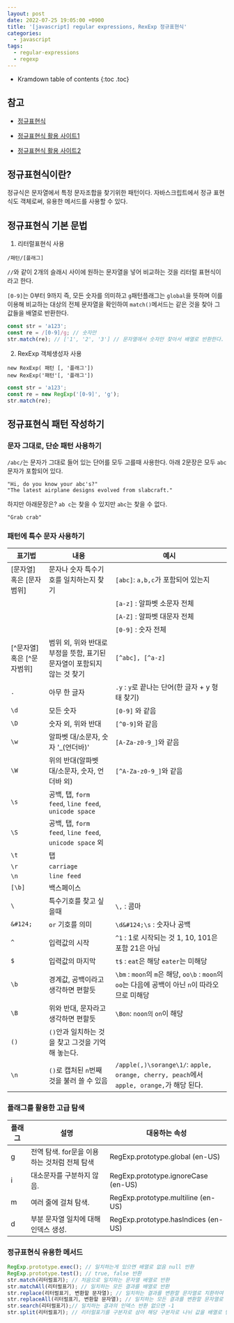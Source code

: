 ```yaml
---
layout: post
date: 2022-07-25 19:05:00 +0900
title: '[javascript] regular expressions, RexExp 정규표현식'
categories:
  - javascript
tags:
  - regular-expressions
  - regexp
---
```


* Kramdown table of contents
{:toc .toc}

## 참고 
- [정규표현식](https://developer.mozilla.org/ko/docs/Web/JavaScript/Guide/Regular_Expressions)

- [정규표현식 활용 사이트1](https://regexr.com/)
- [정규표현식 활용 사이트2](https://regex101.com/)

## 정규표현식이란?

정규식은 문자열에서 특정 문자조합을 찾기위한 패턴이다. 
자바스크립트에서 정규 표현식도 객체로써, 유용한 메서드를 사용할 수 있다. 


## 정규표현식 기본 문법

1. 리터럴표현식 사용

`/패턴/[플래그]`

`//`와 같이 2개의 슬래시 사이에 원하는 문자열을 넣어 비교하는 것을 리터럴 표현식이라고 한다. 

`[0-9]`는 0부터 9까지 즉, 모든 숫자를 의미하고 `g`패턴플래그는 `global`을 뜻하며 이를 이용해 비교하는 대상의 전체 문자열을 확인하여 `match()`메서드는 같은 것을 찾아 그 값들을 배열로 반환한다. 

```js
const str = 'a123';
const re = /[0-9]/g; // 숫자만 
str.match(re); // ['1', '2', '3'] // 문자열에서 숫자만 찾아서 배열로 반환한다. 

```


2. RexExp 객체생성자 사용

`new RexExp( 패턴 [, '플래그'])`  
`new RexExp('패턴'[, '플래그'])`

```js
const str = 'a123';
const re = new RegExp('[0-9]', 'g');
str.match(re);
```

## 정규표현식 패턴 작성하기

### 문자 그대로, 단순 패턴 사용하기

`/abc/`는 문자가 그대로 들어 있는 단어를 모두 고를때 사용한다. 아래 2문장은 모두 `abc`문자가 포함되어 있다. 

```
"Hi, do you know your abc's?"
"The latest airplane designs evolved from slabcraft."
````
하지만 아래문장은? `ab c`는 찾을 수 있지만 `abc`는 찾을 수 없다. 
```
"Grab crab"
```

### 패턴에 특수 문자 사용하기

| 표기법                     | 내용                                                                    | 예시                                                                                   |
|---                         |---                                                                     |---                                                                                      |
| [문자열] 혹은 [문자범위]     | 문자나 숫자 특수기호를 일치하는지 찾기                                     | `[abc]`: `a,b,c`가 포함되어 있는지                                                        |
|                            |                                                                         | `[a-z]` : 알파벳 소문자 전체                                                             |
|                            |                                                                         | `[A-Z]` : 알파벳 대문자 전체                                                             |
|                            |                                                                         | `[0-9]` : 숫자 전체                                                                     |
| [^문자열] 혹은 [^문자범위]   | 범위 외, 위와 반대로 부정을 뜻함, 표기된 문자열이 포함되지 않는 것 찾기      | `[^abc], [^a-z]`                                                                       |
| `.`                        | 아무 한 글자                                                             | `.y` : `y`로 끝나는 단어(한 글자 + y 형태 찾기)                                            |
| `\d`                       | 모든 숫자                                                                | `[0-9]` 와 같음                                                                        |
| `\D`                       | 숫자 외, 위와 반대                                                       | `[^0-9]`와 같음                                                                        |
| `\w`                       | 알파벳 대/소문자, 숫자 '_(언더바)'                                        | `[A-Za-z0-9_]`와 같음                                                                  |
| `\W`                       | 위의 반대(알파벳 대/소문자, 숫자, 언더바 외)                               | `[^A-Za-z0-9_]`와 같음                                                                 |
| `\s`                       | 공백, 탭, `form feed`, `line feed`, `unicode space`                      |                                                                                     |
| `\S`                       | 공백, 탭, `form feed`, `line feed`, `unicode space` 외                   |                                                                                     |
| `\t`                       | 탭                                                                      |                                                                                     |
| `\r`                       | `carriage`                                                              |                                                                                     |
| `\n`                       | `line feed`                                                             |                                                                                     |
| `[\b]`                     | 백스페이스                                                               |                                                                                     |
| `\`                        | 특수기호를 찾고 싶을때                                                    | `\,` : 콤마                                                                          |
| `&#124;`                   | `or` 기호를 의미                                                         | `\d&#124;\s` : 숫자나 공백                                                                |
| `^`                        | 입력값의 시작                                                            | `^1` : 1로 시작되는 것 1, 10, 101은 포함 21은 아님                                     |
| `$`                        | 입력값의 마지막                                                          | `t$` : `eat`은 해당 `eater`는 미해당                                                       |
| `\b`                       | 경계값, 공백이라고 생각하면 편할듯                                         | `\bm` : `moon`의 `m`은 해당, `oo\b` : `moon`의 `oo`는 다음에 공백이 아닌 `n`이 따라오므로 미해당|
| `\B`                       | 위와 반대, 문자라고 생각하면 편할듯                                        | `\Bon`: `noon의` `on`이 해당                                                               |
| `()`                       | `()`안과 일치하는 것을 찾고 그것을 기억해 놓는다.                           |                                                                                      |
| `\n`                       | `()`로 캡처된 `n`번째 것을 불러 쓸 수 있음                                 | `/apple(,)\sorange\1/`: `apple, orange, cherry, peach`에서 `apple, orange,`가 해당 된다.   |


### 플래그를 활용한 고급 탐색

| 플래그 | 설명                                | 대응하는 속성                       |
|---     |---                                 |-------------------------------------|
| g      | 전역 탐색. for문을 이용하는 것처럼 전체 탐색| RegExp.prototype.global (en-US)     |
| i      | 대소문자를 구분하지 않음.            | RegExp.prototype.ignoreCase (en-US) |
| m      | 여러 줄에 걸쳐 탐색.                | RegExp.prototype.multiline (en-US)  |
| d      | 부분 문자열 일치에 대해 인덱스 생성. | RegExp.prototype.hasIndices (en-US) |


### 정규표현식 유용한 메서드

```js
RegExp.prototype.exec(); // 일치하는게 있으면 배열로 없음 null 반환
RegExp.prototype.test(); // true, false 반환
str.match(리터럴표기); // 처음으로 일치하는 문자열 배열로 반환
str.matchAll(리터럴표기); // 일치하는 모든 결과를 배열로 반환
str.replace(리터럴표기, 변환할 문자열); // 일치하는 결과를 변환할 문자열로 치환하여 문자열로 반환
str.replaceAll(리터럴표기, 변환할 문자열); // 일치하는 모든 결과를 변환할 문자열로 치환하여 문자열로 반환
str.search(리터럴표기);// 일치하는 결과의 인덱스 반환 없으면 -1
str.split(리터럴표기); // 리터럴표기를 구분자로 삼아 해당 구분자로 나뉘 값을 배열로 반환
```

